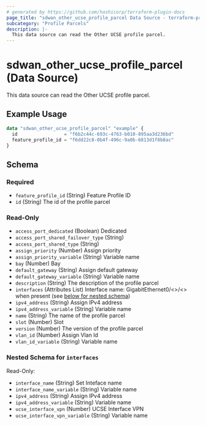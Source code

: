 ```yaml
---
# generated by https://github.com/hashicorp/terraform-plugin-docs
page_title: "sdwan_other_ucse_profile_parcel Data Source - terraform-provider-sdwan"
subcategory: "Profile Parcels"
description: |-
  This data source can read the Other UCSE profile parcel.
---
```


# sdwan_other_ucse_profile_parcel (Data Source)

This data source can read the Other UCSE profile parcel.

## Example Usage

```terraform
data "sdwan_other_ucse_profile_parcel" "example" {
  id                 = "f6b2c44c-693c-4763-b010-895aa3d236bd"
  feature_profile_id = "f6dd22c8-0b4f-496c-9a0b-6813d1f8b8ac"
}
```

<!-- schema generated by tfplugindocs -->
## Schema

### Required

- `feature_profile_id` (String) Feature Profile ID
- `id` (String) The id of the profile parcel

### Read-Only

- `access_port_dedicated` (Boolean) Dedicated
- `access_port_shared_failover_type` (String)
- `access_port_shared_type` (String)
- `assign_priority` (Number) Assign priority
- `assign_priority_variable` (String) Variable name
- `bay` (Number) Bay
- `default_gateway` (String) Assign default gateway
- `default_gateway_variable` (String) Variable name
- `description` (String) The description of the profile parcel
- `interfaces` (Attributes List) Interface name: GigabitEthernet0/<>/<> when present (see [below for nested schema](#nestedatt--interfaces))
- `ipv4_address` (String) Assign IPv4 address
- `ipv4_address_variable` (String) Variable name
- `name` (String) The name of the profile parcel
- `slot` (Number) Slot
- `version` (Number) The version of the profile parcel
- `vlan_id` (Number) Assign Vlan Id
- `vlan_id_variable` (String) Variable name

<a id="nestedatt--interfaces"></a>
### Nested Schema for `interfaces`

Read-Only:

- `interface_name` (String) Set Inteface name
- `interface_name_variable` (String) Variable name
- `ipv4_address` (String) Assign IPv4 address
- `ipv4_address_variable` (String) Variable name
- `ucse_interface_vpn` (Number) UCSE Interface VPN
- `ucse_interface_vpn_variable` (String) Variable name
